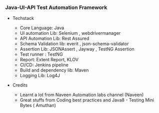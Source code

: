### Java-UI-API Test Automation Framework
- Techstack
    - Core Language: Java
    - UI automation Lib: Selenium , webdrivermanager
    - API Automation Lib: Rest Assured
    - Schema Validation lib: everit , json-schema-validator
    - Assertion Lib: JSONAssert , Jayway , TestNG Assertion
    - Test runner : TestNG
    - Report: Extent Report, KLOV
    - CI/CD: Jenkins pipeline
    - Build and dependency lib: Maven 
    - Logging Lib: Log4J
  
- Credits
    - Learnt a lot from Naveen Automation labs channel (Naveen)
    - Great stuffs from Coding best practices and Java8 - Testing Mini Bytes ( Amuthan)
